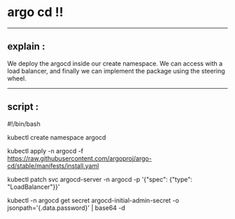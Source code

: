 # argo cd ‼️ #

---
## explain :
We deploy the argocd inside our create namespace.
We can access with a load balancer, and finally we can implement the package using the steering wheel.

---   




## script :
#!/bin/bash

kubectl create namespace argocd

kubectl apply -n argocd -f https://raw.githubusercontent.com/argoproj/argo-cd/stable/manifests/install.yaml

kubectl patch svc argocd-server -n argocd -p '{"spec": {"type": "LoadBalancer"}}'

kubectl -n argocd get secret argocd-initial-admin-secret -o jsonpath='{.data.password}' | base64 -d
